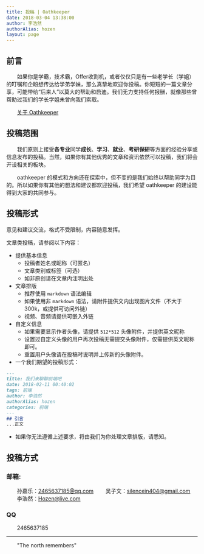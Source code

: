 ```yaml
---
title: 投稿 | Oathkeeper
date: 2018-03-04 13:38:00
author: 李浩然
authorAlias: hozen
layout: page
---
```

## 前言

&emsp;&emsp;如果你是学霸，技术霸，Offer收割机，或者仅仅只是有一些老学长（学姐）的叮嘱和企盼想传达给学弟学妹，那么真挚地欢迎你投稿。你短短的一篇文章分享，可能带给“后来人”以莫大的帮助和启迪。我们无力支持任何报酬，就像那些曾帮助过我们的学长学姐未曾向我们索取。

&emsp;&emsp;[关于 Oathkeeper](/about)

## 投稿范围
 
&emsp;&emsp;我们原则上接受**各专业**同学**成长**、**学习**、**就业**、**考研保研**等方面的经验分享或信息发布的投稿。当然，如果你有其他优秀的文章和资讯依然可以投稿，我们将会开设相关的板块。
 
&emsp;&emsp;oathkeeper 的模式和方向还在探索中，但不变的是我们始终以帮助同学为目的。所以如果你有其他的想法和建议都欢迎投稿，我们希望 oathkeeper 的建设能得到大家的共同参与。

## 投稿形式
 
意见和建议交流，格式不受限制，内容随意发挥。
 
文章类投稿，请参阅以下内容：
 
* 提供基本信息
    * 投稿者姓名或昵称（可匿名）
    * 文章类别或标签（可选）
    * 如非原创请在文章内注明出处
* 文章排版
    * 推荐使用 `markdown` 语法编辑
    * 如果使用非 `markdown` 语法，请附件提供文内出现图片文件（不大于 300k，或提供可访问外链）
    * 视频、音频请提供可嵌入外链
* 自定义信息
    * 如果需要显示作者头像，请提供 `512*512` 头像附件，并提供英文昵称
    * 设置过自定义头像的用户再次投稿无需提交头像附件，仅需提供英文昵称即可。
    * 重置用户头像请在投稿时说明并上传新的头像附件。
* 一个我们期望的投稿形式：
```markdown
---
title: 我们来聊聊前端吧
date: 2018-02-11 00:40:02
tags: 前端
author: 李浩然
authorAlias: hozen
categories: 前端
---
## 引言
...正文
```
* 如果你无法遵循上述要求，将由我们为你处理文章排版，请悉知。
 
## 投稿方式
### 邮箱: 
&emsp;&emsp;孙嘉乐：[2465637185@qq.com](mailto:2465637185@qq.com)
&emsp;&emsp;吴子文：[silencein404@gmail.com](mailto:silencein404@gmail.com)
&emsp;&emsp;李浩然：[Hozen@live.com](mailto:Hozen@live.com)
### QQ
&emsp;&emsp;2465637185
****
&emsp;&emsp;"The north remembers"